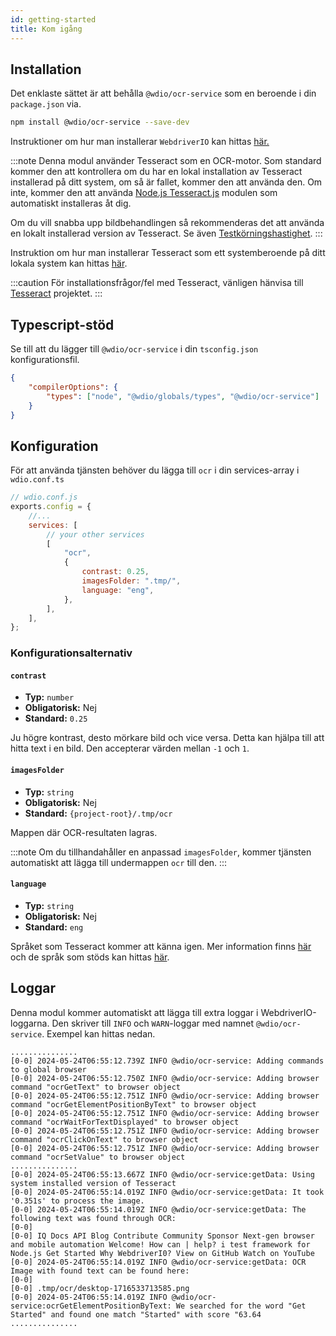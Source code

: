```yaml
---
id: getting-started
title: Kom igång
---
```


## Installation

Det enklaste sättet är att behålla `@wdio/ocr-service` som en beroende i din `package.json` via.

```bash npm2yarn
npm install @wdio/ocr-service --save-dev
```

Instruktioner om hur man installerar `WebdriverIO` kan hittas [här.](../gettingstarted)

:::note
Denna modul använder Tesseract som en OCR-motor. Som standard kommer den att kontrollera om du har en lokal installation av Tesseract installerad på ditt system, om så är fallet, kommer den att använda den. Om inte, kommer den att använda [Node.js Tesseract.js](https://github.com/naptha/tesseract.js) modulen som automatiskt installeras åt dig.

Om du vill snabba upp bildbehandlingen så rekommenderas det att använda en lokalt installerad version av Tesseract. Se även [Testkörningshastighet](./more-test-optimization#using-a-local-installation-of-tesseract).
:::

Instruktion om hur man installerar Tesseract som ett systemberoende på ditt lokala system kan hittas [här](https://tesseract-ocr.github.io/tessdoc/Installation.html).

:::caution
För installationsfrågor/fel med Tesseract, vänligen hänvisa till
[Tesseract](https://github.com/tesseract-ocr/tesseract) projektet.
:::

## Typescript-stöd

Se till att du lägger till `@wdio/ocr-service` i din `tsconfig.json` konfigurationsfil.

```json title="tsconfig.json"
{
    "compilerOptions": {
        "types": ["node", "@wdio/globals/types", "@wdio/ocr-service"]
    }
}
```

## Konfiguration

För att använda tjänsten behöver du lägga till `ocr` i din services-array i `wdio.conf.ts`

```js
// wdio.conf.js
exports.config = {
    //...
    services: [
        // your other services
        [
            "ocr",
            {
                contrast: 0.25,
                imagesFolder: ".tmp/",
                language: "eng",
            },
        ],
    ],
};
```

### Konfigurationsalternativ

#### `contrast`

-   **Typ:** `number`
-   **Obligatorisk:** Nej
-   **Standard:** `0.25`

Ju högre kontrast, desto mörkare bild och vice versa. Detta kan hjälpa till att hitta text i en bild. Den accepterar värden mellan `-1` och `1`.

#### `imagesFolder`

-   **Typ:** `string`
-   **Obligatorisk:** Nej
-   **Standard:** `{project-root}/.tmp/ocr`

Mappen där OCR-resultaten lagras.

:::note
Om du tillhandahåller en anpassad `imagesFolder`, kommer tjänsten automatiskt att lägga till undermappen `ocr` till den.
:::

#### `language`

-   **Typ:** `string`
-   **Obligatorisk:** Nej
-   **Standard:** `eng`

Språket som Tesseract kommer att känna igen. Mer information finns [här](https://tesseract-ocr.github.io/tessdoc/Data-Files-in-different-versions) och de språk som stöds kan hittas [här](https://github.com/webdriverio/visual-testing/blob/main/packages/ocr-service/src/utils/constants.ts).

## Loggar

Denna modul kommer automatiskt att lägga till extra loggar i WebdriverIO-loggarna. Den skriver till `INFO` och `WARN`-loggar med namnet `@wdio/ocr-service`.
Exempel kan hittas nedan.

```log
...............
[0-0] 2024-05-24T06:55:12.739Z INFO @wdio/ocr-service: Adding commands to global browser
[0-0] 2024-05-24T06:55:12.750Z INFO @wdio/ocr-service: Adding browser command "ocrGetText" to browser object
[0-0] 2024-05-24T06:55:12.751Z INFO @wdio/ocr-service: Adding browser command "ocrGetElementPositionByText" to browser object
[0-0] 2024-05-24T06:55:12.751Z INFO @wdio/ocr-service: Adding browser command "ocrWaitForTextDisplayed" to browser object
[0-0] 2024-05-24T06:55:12.751Z INFO @wdio/ocr-service: Adding browser command "ocrClickOnText" to browser object
[0-0] 2024-05-24T06:55:12.751Z INFO @wdio/ocr-service: Adding browser command "ocrSetValue" to browser object
...............
[0-0] 2024-05-24T06:55:13.667Z INFO @wdio/ocr-service:getData: Using system installed version of Tesseract
[0-0] 2024-05-24T06:55:14.019Z INFO @wdio/ocr-service:getData: It took '0.351s' to process the image.
[0-0] 2024-05-24T06:55:14.019Z INFO @wdio/ocr-service:getData: The following text was found through OCR:
[0-0]
[0-0] IQ Docs API Blog Contribute Community Sponsor Next-gen browser and mobile automation Welcome! How can | help? i test framework for Node.js Get Started Why WebdriverI0? View on GitHub Watch on YouTube
[0-0] 2024-05-24T06:55:14.019Z INFO @wdio/ocr-service:getData: OCR Image with found text can be found here:
[0-0]
[0-0] .tmp/ocr/desktop-1716533713585.png
[0-0] 2024-05-24T06:55:14.019Z INFO @wdio/ocr-service:ocrGetElementPositionByText: We searched for the word "Get Started" and found one match "Started" with score "63.64
...............
```
